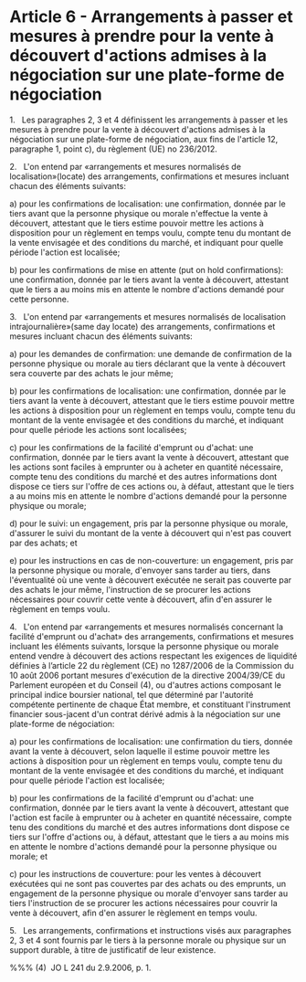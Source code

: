 # Article 6 - Arrangements à passer et mesures à prendre pour la vente à découvert d'actions admises à la négociation sur une plate-forme de négociation


1.   Les paragraphes 2, 3 et 4 définissent les arrangements à passer et les mesures à prendre pour la vente à découvert d'actions admises à la négociation sur une plate-forme de négociation, aux fins de l'article 12, paragraphe 1, point c), du règlement (UE) no 236/2012.

2.   L'on entend par «arrangements et mesures normalisés de localisation»(locate) des arrangements, confirmations et mesures incluant chacun des éléments suivants:

a) pour les confirmations de localisation: une confirmation, donnée par le tiers avant que la personne physique ou morale n'effectue la vente à découvert, attestant que le tiers estime pouvoir mettre les actions à disposition pour un règlement en temps voulu, compte tenu du montant de la vente envisagée et des conditions du marché, et indiquant pour quelle période l'action est localisée;

b) pour les confirmations de mise en attente (put on hold confirmations): une confirmation, donnée par le tiers avant la vente à découvert, attestant que le tiers a au moins mis en attente le nombre d'actions demandé pour cette personne.

3.   L'on entend par «arrangements et mesures normalisés de localisation intrajournalière»(same day locate) des arrangements, confirmations et mesures incluant chacun des éléments suivants:

a) pour les demandes de confirmation: une demande de confirmation de la personne physique ou morale au tiers déclarant que la vente à découvert sera couverte par des achats le jour même;

b) pour les confirmations de localisation: une confirmation, donnée par le tiers avant la vente à découvert, attestant que le tiers estime pouvoir mettre les actions à disposition pour un règlement en temps voulu, compte tenu du montant de la vente envisagée et des conditions du marché, et indiquant pour quelle période les actions sont localisées;

c) pour les confirmations de la facilité d'emprunt ou d'achat: une confirmation, donnée par le tiers avant la vente à découvert, attestant que les actions sont faciles à emprunter ou à acheter en quantité nécessaire, compte tenu des conditions du marché et des autres informations dont dispose ce tiers sur l'offre de ces actions ou, à défaut, attestant que le tiers a au moins mis en attente le nombre d'actions demandé pour la personne physique ou morale;

d) pour le suivi: un engagement, pris par la personne physique ou morale, d'assurer le suivi du montant de la vente à découvert qui n'est pas couvert par des achats; et

e) pour les instructions en cas de non-couverture: un engagement, pris par la personne physique ou morale, d'envoyer sans tarder au tiers, dans l'éventualité où une vente à découvert exécutée ne serait pas couverte par des achats le jour même, l'instruction de se procurer les actions nécessaires pour couvrir cette vente à découvert, afin d'en assurer le règlement en temps voulu.

4.   L'on entend par «arrangements et mesures normalisés concernant la facilité d'emprunt ou d'achat» des arrangements, confirmations et mesures incluant les éléments suivants, lorsque la personne physique ou morale entend vendre à découvert des actions respectant les exigences de liquidité définies à l’article 22 du règlement (CE) no 1287/2006 de la Commission du 10 août 2006 portant mesures d'exécution de la directive 2004/39/CE du Parlement européen et du Conseil (4), ou d'autres actions composant le principal indice boursier national, tel que déterminé par l'autorité compétente pertinente de chaque État membre, et constituant l'instrument financier sous-jacent d'un contrat dérivé admis à la négociation sur une plate-forme de négociation:

a) pour les confirmations de localisation: une confirmation du tiers, donnée avant la vente à découvert, selon laquelle il estime pouvoir mettre les actions à disposition pour un règlement en temps voulu, compte tenu du montant de la vente envisagée et des conditions du marché, et indiquant pour quelle période l'action est localisée;

b) pour les confirmations de la facilité d'emprunt ou d'achat: une confirmation, donnée par le tiers avant la vente à découvert, attestant que l'action est facile à emprunter ou à acheter en quantité nécessaire, compte tenu des conditions du marché et des autres informations dont dispose ce tiers sur l'offre d'actions ou, à défaut, attestant que le tiers a au moins mis en attente le nombre d'actions demandé pour la personne physique ou morale; et

c) pour les instructions de couverture: pour les ventes à découvert exécutées qui ne sont pas couvertes par des achats ou des emprunts, un engagement de la personne physique ou morale d'envoyer sans tarder au tiers l'instruction de se procurer les actions nécessaires pour couvrir la vente à découvert, afin d'en assurer le règlement en temps voulu.

5.   Les arrangements, confirmations et instructions visés aux paragraphes 2, 3 et 4 sont fournis par le tiers à la personne morale ou physique sur un support durable, à titre de justificatif de leur existence.

%%% (4)  JO L 241 du 2.9.2006, p. 1.
